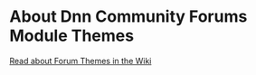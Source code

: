 # About Dnn Community Forums Module Themes

[Read about Forum Themes in the Wiki](https://github.com/DNNCommunity/Dnn.CommunityForums/wiki/Creating-Themes)
